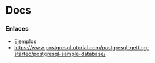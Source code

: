 # Docs

### Enlaces
- Ejemplos
- https://www.postgresqltutorial.com/postgresql-getting-started/postgresql-sample-database/